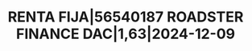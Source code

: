 ---
layout: asset
title: RENTA FIJA|56540187 ROADSTER FINANCE DAC|1,63|2024-12-09
isin: XS1731882186
---